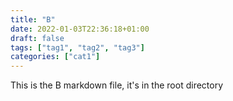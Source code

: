 ```yaml
---
title: "B"
date: 2022-01-03T22:36:18+01:00
draft: false
tags: ["tag1", "tag2", "tag3"]
categories: ["cat1"]
---
```


This is the B markdown file, it's in the root directory

[comment]: <> (shortcode for youtube, only supply video id)

[comment]: <> ({{< youtube 2xkNJL4gJ9E >}})